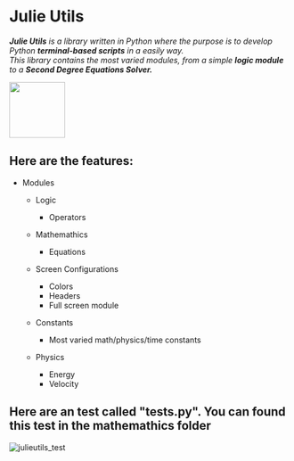 # Julie Utils

<em>
    <p><b>Julie Utils</b> is a library written in Python where the purpose is to develop Python <b>terminal-based scripts</b> in a easily way.<br>
    This library contains the most varied modules, from a simple <b>logic module</b> to a <b>Second Degree Equations Solver.</b>
  </p>
<img src="https://user-images.githubusercontent.com/88407713/130473865-622f2210-a100-44c2-baec-dc3912fe2d9a.png" height="100"/>
</em>

## Here are the features:
* Modules 

  * Logic
    * Operators
    
  * Mathemathics
    * Equations
    
  * Screen Configurations
    * Colors
    * Headers
    * Full screen module
    
  * Constants
    * Most varied math/physics/time constants
  
  * Physics
    * Energy
    * Velocity

## Here are an test called "tests.py". You can found this test in the mathemathics folder
![julieutils_test](https://user-images.githubusercontent.com/88407713/130477346-d3360087-d515-4b6a-bc6a-b7ebd5458d0d.png)
